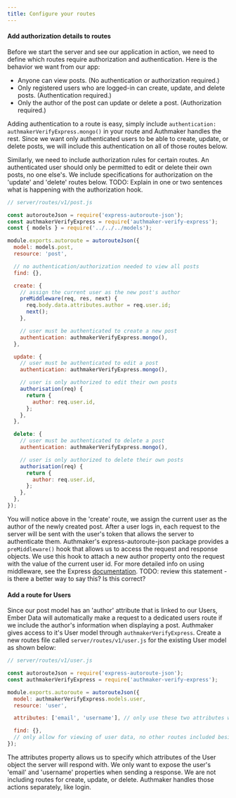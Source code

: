 ```yaml
---
title: Configure your routes
---
```


#### Add authorization details to routes

Before we start the server and see our application in action, we need to define which routes require authorization and authentication. Here is the behavior we want from our app:

- Anyone can view posts. (No authentication or authorization required.)
- Only registered users who are logged-in can create, update, and delete posts. (Authentication required.)
- Only the author of the post can update or delete a post. (Authorization required.)

Adding authentication to a route is easy, simply include `authentication: authmakerVerifyExpress.mongo()` in your route and Authmaker handles the rest. Since we want only authenticated users to be able to create, update, or delete posts, we will include this authentication on all of those routes below.

Similarly, we need to include authorization rules for certain routes. An authenticated user should only be permitted to edit or delete their own posts, no one else's. We include specifications for authorization on the 'update' and 'delete' routes below. TODO: Explain in one or two sentences what is happening with the authorization hook.

```javascript
// server/routes/v1/post.js

const autorouteJson = require('express-autoroute-json');
const authmakerVerifyExpress = require('authmaker-verify-express');
const { models } = require('../../../models');

module.exports.autoroute = autorouteJson({
  model: models.post,
  resource: 'post',

  // no authentication/authorization needed to view all posts
  find: {},  

  create: {
    // assign the current user as the new post's author
    preMiddleware(req, res, next) {
      req.body.data.attributes.author = req.user.id;
      next();
    },

    // user must be authenticated to create a new post
    authentication: authmakerVerifyExpress.mongo(),
  },

  update: {
    // user must be authenticated to edit a post
    authentication: authmakerVerifyExpress.mongo(),

    // user is only authorized to edit their own posts
    authorisation(req) {
      return {
        author: req.user.id,
      };
    },
  },

  delete: {
    // user must be authenticated to delete a post
    authentication: authmakerVerifyExpress.mongo(),

    // user is only authorized to delete their own posts
    authorisation(req) {
      return {
        author: req.user.id,
      };
    },
  },
});
```

You will notice above in the 'create' route, we assign the current user as the author of the newly created post. After a user logs in, each request to the server will be sent with the user's token that allows the server to authenticate them. Authmaker's express-autoroute-json package provides a `preMiddleware()` hook that allows us to access the request and response objects. We use this hook to attach a new author property onto the request with the value of the current user id. For more detailed info on using middleware, see the Express [documentation](http://expressjs.com/en/guide/using-middleware.html). TODO: review this statement - is there a better way to say this? Is this correct?

#### Add a route for Users

Since our post model has an 'author' attribute that is linked to our Users, Ember Data will automatically make a request to a dedicated users route if we include the author's information when displaying a post. Authmaker gives access to it's User model through `authmakerVerifyExpress`. Create a new routes file called `server/routes/v1/user.js` for the existing User model as shown below:

```javascript
// server/routes/v1/user.js

const autorouteJson = require('express-autoroute-json');
const authmakerVerifyExpress = require('authmaker-verify-express');

module.exports.autoroute = autorouteJson({
  model: authmakerVerifyExpress.models.user,
  resource: 'user',

  attributes: ['email', 'username'], // only use these two attributes when sending response

  find: {},
  // only allow for viewing of user data, no other routes included besides 'find'
});
```

The attributes property allows us to specify which attributes of the User object the server will respond with. We only want to expose the user's 'email' and 'username' properties when sending a response. We are not including routes for create, update, or delete. Authmaker handles those actions separately, like login.
